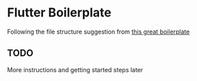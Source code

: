 # Flutter Boilerplate

Following the file structure suggestion from [this great boilerplate](https://github.com/zubairehman/flutter-boilerplate-project)

## TODO

More instructions and getting started steps later
